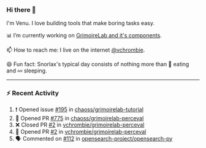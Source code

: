 ### Hi there 👋

I'm Venu. I love building tools that make boring tasks easy.

📊 I’m currently working on [GrimoireLab and it's components](https://chaoss.github.io/grimoirelab).

📫 How to reach me: I live on the internet [@vchrombie](https://www.google.co.in/search?q=vchrombie).

😄 Fun fact: Snorlax's typical day consists of nothing more than :doughnut: eating and :zzz: sleeping.

---

### :zap: Recent Activity

<!--START_SECTION:activity-->
1. ❗️ Opened issue [#195](https://github.com/chaoss/grimoirelab-tutorial/issues/195) in [chaoss/grimoirelab-tutorial](https://github.com/chaoss/grimoirelab-tutorial)
2. 💪 Opened PR [#775](https://github.com/chaoss/grimoirelab-perceval/pull/775) in [chaoss/grimoirelab-perceval](https://github.com/chaoss/grimoirelab-perceval)
3. ❌ Closed PR [#2](https://github.com/vchrombie/grimoirelab-perceval/pull/2) in [vchrombie/grimoirelab-perceval](https://github.com/vchrombie/grimoirelab-perceval)
4. 💪 Opened PR [#2](https://github.com/vchrombie/grimoirelab-perceval/pull/2) in [vchrombie/grimoirelab-perceval](https://github.com/vchrombie/grimoirelab-perceval)
5. 🗣 Commented on [#112](https://github.com/opensearch-project/opensearch-py/issues/112) in [opensearch-project/opensearch-py](https://github.com/opensearch-project/opensearch-py)
<!--END_SECTION:activity-->

<!--
**vchrombie/vchrombie** is a ✨ _special_ ✨ repository because its `README.md` (this file) appears on your GitHub profile.

Here are some ideas to get you started:

- 🔭 I’m currently working on ...
- 🌱 I’m currently learning ...
- 👯 I’m looking to collaborate on ...
- 🤔 I’m looking for help with ...
- 💬 Ask me about ...
- 📫 How to reach me: ...
- 😄 Pronouns: ...
- ⚡ Fun fact: ...
-->
